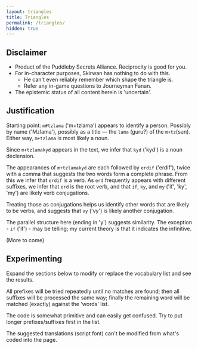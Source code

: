 ```yaml
---
layout: triangles
title: Triangles
permalink: /triangles/
hidden: true
---
```


## Disclaimer

- Product of the Puddleby Secrets Alliance.  Reciprocity is good for you.
- For in-character purposes, Skirwan has nothing to do with this.
  - He can't even reliably remember which shape the triangle is.
  - Refer any in-game questions to Journeyman Fanan.
- The epistemic status of all content herein is 'uncertain'.

## Justification

Starting point: `m#tzlama` ('m+tzlama') appears to identify a person.  Possibly by name ('Mzlama'), possibly as a title — the `lama` (guru?) of the `m+tz`(sun).  Either way, `m+tzlama` is most likely a noun.

Since `m+tzlamakyd` appears in the text, we infer that `kyd` ('kyd') is a noun declension.

The appearances of `m+tzlamakyd` are each followed by `erdif` ('erdif'), twice with a comma that suggests the two words form a complete phrase.  From this we infer that `erdif` is a verb.  As `erd` frequently appears with different suffixes, we infer that `erd` is the root verb, and that `if`, `ky`, and `my` ('if', 'ky', 'my') are likely verb conjugations.

Treating those as conjugations helps us identify other words that are likely to be verbs, and suggests that `vy` ('vy') is likely another conjugation.

The parallel structure here (ending in 'y') suggests similarity.  The exception - `if` ('if') - may be telling; my current theory is that it indicates the infinitive.

(More to come)

## Experimenting

Expand the sections below to modify or replace the vocabulary list and see the results.

All prefixes will be tried repeatedly until no matches are found; then all suffixes will be processed the same way; finally the remaining word will be matched (exactly) against the 'words' list.

The code is somewhat primitive and can easily get confused.  Try to put longer prefixes/suffixes first in the list.  

The suggested translations (script font) can't be modified from what's coded into the page.